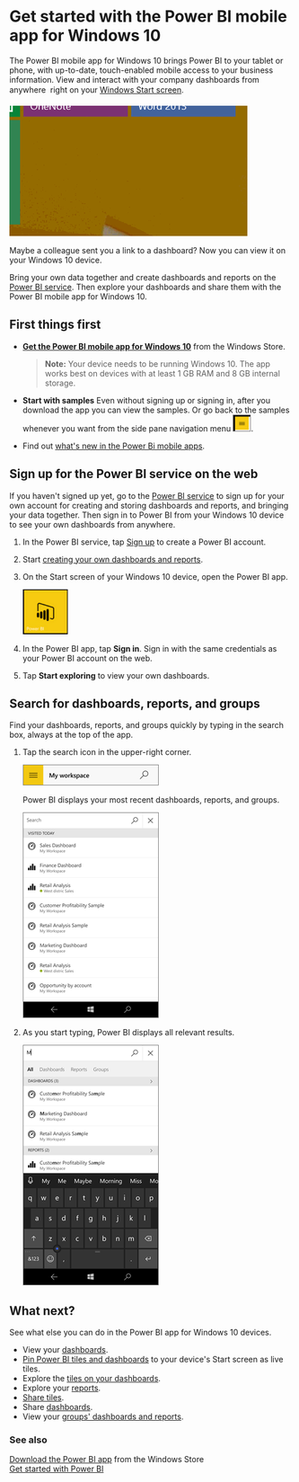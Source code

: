 <properties 
   pageTitle="Get started with the Power BI mobile app for Windows 10"
   description="The Power BI mobile app for Windows 10 brings up-to-date, touch-enabled mobile access to your business information on your tablet or phone."
   services="powerbi" 
   documentationCenter="" 
   authors="maggiesMSFT" 
   manager="mblythe" 
   backup=""
   editor=""
   tags=""
   qualityFocus="no"
   qualityDate=""/>
 
<tags
   ms.service="powerbi"
   ms.devlang="NA"
   ms.topic="article"
   ms.tgt_pltfrm="NA"
   ms.workload="powerbi"
   ms.date="05/18/2016"
   ms.author="maggies"/>
# Get started with the Power BI mobile app for Windows 10

The Power BI mobile app for Windows 10 brings Power BI to your tablet or phone, with up-to-date, touch-enabled mobile access to your business information. View and interact with your company dashboards from anywhere &#151; right on your [Windows Start screen](powerbi-mobile-pin-dashboard-from-win10phone-app.md).

![](media/powerbi-mobile-win10phone-app-get-started/pbi_win10_livetile.gif)

Maybe a colleague sent you a link to a dashboard? Now you can view it on your Windows 10 device.

Bring your own data together and create dashboards and reports on the [Power BI service](http://go.microsoft.com/fwlink/?LinkID=513879). Then explore your dashboards and share them with the Power BI mobile app for Windows 10.

## First things first

-   [**Get the Power BI mobile app for Windows 10**](http://go.microsoft.com/fwlink/?LinkID=526478) from the Windows Store.

    >**Note:** Your device needs to be running Windows 10. The app works best on devices with at least 1 GB RAM and 8 GB internal storage.

-   **Start with samples**    Even without signing up or signing in, after you download the app you can view the samples. Or go back to the samples whenever you want from the side pane navigation menu ![](media/powerbi-mobile-win10phone-app-get-started/PBI_Win10Ph_NavIcon30.png).

-   Find out [what's new in the Power Bi mobile apps](powerbi-mobile-whats-new-in-the-mobile-apps.md).

## Sign up for the Power BI service on the web

If you haven't signed up yet, go to the [Power BI service](http://powerbi.com/) to sign up for your own account for creating and storing dashboards and reports, and bringing your data together. Then sign in to Power BI from your Windows 10 device to see your own dashboards from anywhere.

1.  In the Power BI service, tap [Sign up](http://go.microsoft.com/fwlink/?LinkID=513879) to create a Power BI account.

2.    Start [creating your own dashboards and reports](powerbi-service-get-started.md).

2.  On the Start screen of your Windows 10 device, open the Power BI app.

    ![](media/powerbi-mobile-win10phone-app-get-started/PBI_Win10Ph_AppIconSm.png)

3.  In the Power BI app, tap **Sign in**. Sign in with the same credentials as your Power BI account on the web.
4.  Tap **Start exploring**  to view your own dashboards.

## Search for dashboards, reports, and groups

Find your dashboards, reports, and groups quickly by typing in the search box, always at the top of the app.

1.  Tap the search icon in the upper-right corner.

    ![](media/powerbi-mobile-win10phone-app-get-started/pbi_win10ph_searchbarbrdr.png)

    Power BI displays your most recent dashboards, reports, and groups.

    ![](media/powerbi-mobile-win10phone-app-get-started/pbi_win10_searchrecent.png)

2.  As you start typing, Power BI displays all relevant results.

    ![](media/powerbi-mobile-win10phone-app-get-started/pbi_win10_search_m.png)


## What next?

See what else you can do in the Power BI app for Windows 10 devices.


-   View your [dashboards](powerbi-mobile-dashboards-in-the-win10phone-app.md).
-   [Pin Power BI tiles and dashboards](powerbi-mobile-pin-dashboard-from-win10phone-app.md) to your device's Start screen as live tiles.
-   Explore the [tiles on your dashboards](powerbi-mobile-tiles-in-the-win10phone-app.md).
-   Explore your [reports](powerbi-mobile-reports-in-the-windows-app.md).
-   [Share tiles](powerbi-mobile-share-a-tile-from-the-win10phone-app.md).
-   Share [dashboards](powerbi-mobile-share-a-dashboard-from-the-win10phone-app.md).
-   View your [groups' dashboards and reports](powerbi-mobile-groups-in-the-win10phone-app.md).

### See also

[Download the Power BI app](http://go.microsoft.com/fwlink/?LinkID=526478) from the Windows Store  
[Get started with Power BI](powerbi-service-get-started.md)


